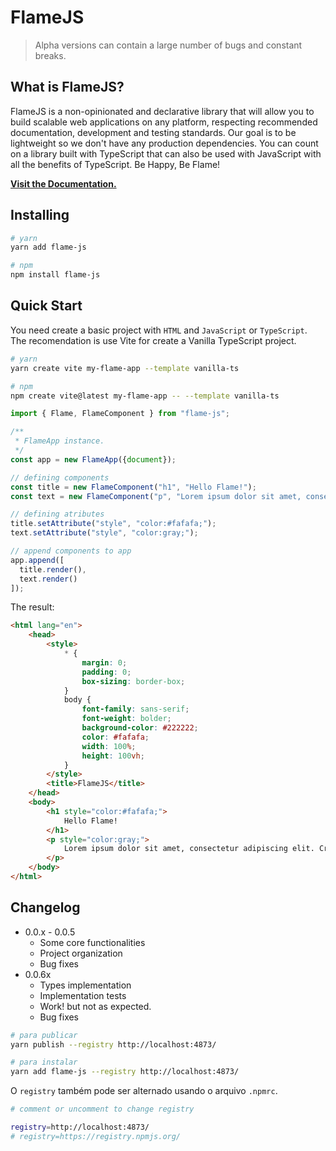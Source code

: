 
# FlameJS

> Alpha versions can contain a large number of bugs and constant breaks. 

## What is FlameJS?
FlameJS is a non-opinionated and declarative library that will allow you to build scalable web applications on any platform, respecting recommended documentation, development and testing standards. Our goal is to be lightweight so we don't have any production dependencies. You can count on a library built with TypeScript that can also be used with JavaScript with all the benefits of TypeScript. Be Happy, Be Flame!

[**Visit the Documentation.**](https://eujandergois.github.io/docs/flame-js/)

## Installing

```bash
# yarn
yarn add flame-js

# npm
npm install flame-js
```

## Quick Start

You need create a basic project with `HTML` and `JavaScript` or `TypeScript`. The recomendation is use Vite for create a Vanilla TypeScript project.

```bash
# yarn
yarn create vite my-flame-app --template vanilla-ts

# npm
npm create vite@latest my-flame-app -- --template vanilla-ts
```

```typescript
import { Flame, FlameComponent } from "flame-js";

/**
 * FlameApp instance.
 */
const app = new FlameApp({document});

// defining components
const title = new FlameComponent("h1", "Hello Flame!");
const text = new FlameComponent("p", "Lorem ipsum dolor sit amet, consectetur adipiscing elit. Cras vestibulum turpis accumsan dolor ultrices consectetur. Phasellus vel hendrerit ante, sit amet viverra libero. Aliquam nec tortor purus. Nulla ultricies lorem eget hendrerit posuere. Nunc pellentesque ipsum vitae ipsum porttitor volutpat. Proin a justo placerat, lobortis tortor vitae, posuere dolor. Duis felis orci, bibendum a mattis ac, efficitur id augue. Vestibulum libero augue, dapibus vitae maximus id, cursus in leo. Vivamus imperdiet at elit et sagittis. Donec consectetur urna varius faucibus bibendum.");

// defining atributes
title.setAttribute("style", "color:#fafafa;");
text.setAttribute("style", "color:gray;");

// append components to app
app.append([
  title.render(),
  text.render()
]);
```

The result:
``` html
<html lang="en">
    <head>
        <style>
            * {
                margin: 0;
                padding: 0;
                box-sizing: border-box;
            }
            body {
                font-family: sans-serif;
                font-weight: bolder;
                background-color: #222222;
                color: #fafafa;
                width: 100%;
                height: 100vh;
            }
        </style>
        <title>FlameJS</title>
    </head>
    <body>
        <h1 style="color:#fafafa;">
            Hello Flame!
        </h1>
        <p style="color:gray;">
            Lorem ipsum dolor sit amet, consectetur adipiscing elit. Cras vestibulum turpis accumsan dolor ultrices consectetur. Phasellus vel hendrerit ante, sit amet viverra libero. Aliquam nec tortor purus. Nulla ultricies lorem eget hendrerit posuere. Nunc pellentesque ipsum vitae ipsum porttitor volutpat. Proin a justo placerat, lobortis tortor vitae, posuere dolor. Duis felis orci, bibendum a mattis ac, efficitur id augue. Vestibulum libero augue, dapibus vitae maximus id, cursus in leo. Vivamus imperdiet at elit et sagittis. Donec consectetur urna varius faucibus bibendum.
        </p>
    </body>
</html>
```

## Changelog

- 0.0.x - 0.0.5 
  - Some core functionalities
  - Project organization
  - Bug fixes
- 0.0.6x
  - Types implementation
  - Implementation tests
  - Work! but not as expected.
  - Bug fixes


```bash
# para publicar
yarn publish --registry http://localhost:4873/
```

```bash
# para instalar
yarn add flame-js --registry http://localhost:4873/
```

O `registry` também pode ser alternado usando o arquivo `.npmrc`.

```bash
# comment or uncomment to change registry

registry=http://localhost:4873/
# registry=https://registry.npmjs.org/
```
